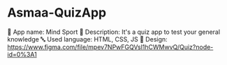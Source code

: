 # Asmaa-QuizApp
🧠 App name: Mind Sport
🌟 Description: It's a quiz app to test your general knowledge
🔤 Used language: HTML, CSS, JS
📌 Design: https://www.figma.com/file/mpev7NPwFGQVsl1hCWMwvQ/Quiz?node-id=0%3A1

